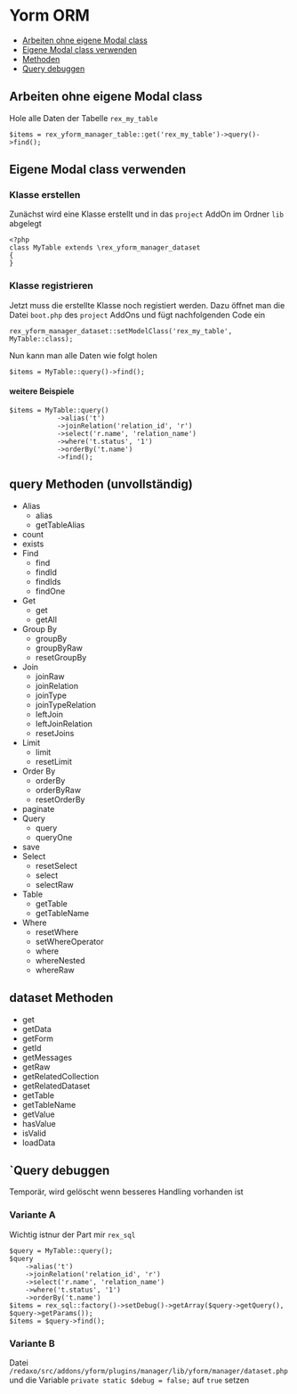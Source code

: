 # Yorm ORM

- [Arbeiten ohne eigene Modal class](#ohne-modal-class)
- [Eigene Modal class verwenden](#eigene-modal-class)
- [Methoden](#methoden)
- [Query debuggen](#query-debuggen)
    
<a name="ohne-modal-class"></a>
## Arbeiten ohne eigene Modal class

Hole alle Daten der Tabelle `rex_my_table`

```
$items = rex_yform_manager_table::get('rex_my_table')->query()->find();
```



<a name="eigene-modal-class"></a>
## Eigene Modal class verwenden

### Klasse erstellen

Zunächst wird eine Klasse erstellt und in das `project` AddOn im Ordner `lib` abgelegt
```
<?php
class MyTable extends \rex_yform_manager_dataset
{
}
```

### Klasse registrieren
Jetzt muss die erstellte Klasse noch registiert werden. Dazu öffnet man die Datei `boot.php` des `project` AddOns und fügt nachfolgenden Code ein

```
rex_yform_manager_dataset::setModelClass('rex_my_table', MyTable::class);
```

Nun kann man alle Daten wie folgt holen

```
$items = MyTable::query()->find();
```

#### weitere Beispiele

```
$items = MyTable::query()
            ->alias('t')
            ->joinRelation('relation_id', 'r')
            ->select('r.name', 'relation_name')
            ->where('t.status', '1')
            ->orderBy('t.name')
            ->find();
```

<a name="methoden"></a>
## query Methoden (unvollständig)

- Alias
    - alias
    - getTableAlias
- count
- exists
- Find
    - find
    - findId
    - findIds
    - findOne
- Get
    - get
    - getAll
- Group By
    - groupBy
    - groupByRaw
    - resetGroupBy
- Join
    - joinRaw
    - joinRelation
    - joinType
    - joinTypeRelation
    - leftJoin
    - leftJoinRelation
    - resetJoins
- Limit
    - limit
    - resetLimit
- Order By
    - orderBy
    - orderByRaw
    - resetOrderBy
- paginate
- Query
    - query
    - queryOne
- save
- Select
    - resetSelect
    - select
    - selectRaw
- Table
    - getTable
    - getTableName
- Where
    - resetWhere
    - setWhereOperator
    - where
    - whereNested
    - whereRaw

## dataset Methoden

- get
- getData
- getForm
- getId
- getMessages
- getRaw
- getRelatedCollection
- getRelatedDataset
- getTable
- getTableName
- getValue
- hasValue
- isValid
- loadData


<a name="query-debuggen"></a>
## `Query debuggen

Temporär, wird gelöscht wenn besseres Handling vorhanden ist

### Variante A

Wichtig istnur der Part mir `rex_sql`

```
$query = MyTable::query();
$query
    ->alias('t')
    ->joinRelation('relation_id', 'r')
    ->select('r.name', 'relation_name')
    ->where('t.status', '1')
    ->orderBy('t.name')
$items = rex_sql::factory()->setDebug()->getArray($query->getQuery(), $query->getParams());
$items = $query->find();
``` 

### Variante B

Datei `/redaxo/src/addons/yform/plugins/manager/lib/yform/manager/dataset.php` und die Variable `private static $debug = false;` auf `true` setzen

